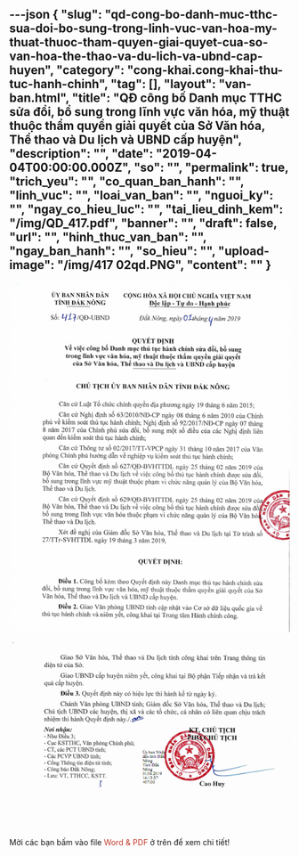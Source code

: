 ---json
{
    "slug": "qd-cong-bo-danh-muc-tthc-sua-doi-bo-sung-trong-linh-vuc-van-hoa-my-thuat-thuoc-tham-quyen-giai-quyet-cua-so-van-hoa-the-thao-va-du-lich-va-ubnd-cap-huyen",
    "category": "cong-khai.cong-khai-thu-tuc-hanh-chinh",
    "tag": [],
    "layout": "van-ban.html",
    "title": "QĐ công bố Danh mục TTHC sửa đổi, bổ sung trong lĩnh vực văn hóa, mỹ thuật thuộc thẩm quyền giải quyết của Sở Văn hóa, Thể thao và Du lịch và UBND cấp huyện",
    "description": "",
    "date": "2019-04-04T00:00:00.000Z",
    "so": "",
    "permalink": true,
    "trich_yeu": "",
    "co_quan_ban_hanh": "",
    "linh_vuc": "",
    "loai_van_ban": "",
    "nguoi_ky": "",
    "ngay_co_hieu_luc": "",
    "tai_lieu_dinh_kem": "/img/QD_417.pdf",
    "banner": "",
    "draft": false,
    "url": "",
    "hinh_thuc_van_ban": "",
    "ngay_ban_hanh": "",
    "so_hieu": "",
    "upload-image": "/img/417 02qd.PNG",
    "__content__": ""
}
---
<p><img alt="" src="/img/417 01qd.PNG" /></p>

<p><img alt="" src="/img/417 02qd.PNG" /></p>

<p>Mời c&aacute;c bạn bấm v&agrave;o file <span style="color:#c0392b">Word &amp;&nbsp;PDF</span> ở tr&ecirc;n để xem chi tiết!</p>
